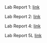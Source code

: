 Lab Report 1: [link](https://jina-leemon.github.io/CSE15L/Lab_report_1/Lab_report_1)

Lab Report 2: [link](https://jina-leemon.github.io/CSE15L/Lab_report_2/Lab_report_2)

Lab Report 4: [link](https://jina-leemon.github.io/CSE15L/Lab_report_4/Lab_report_4)

Lab Report 5L [link](https://jina-leemon.github.io/CSE15L/Lab_report_5/Lab_report_5)
